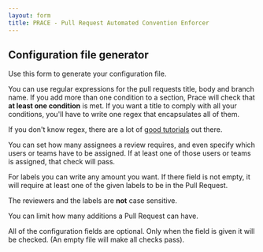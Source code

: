 ```yaml
---
layout: form
title: PRACE - Pull Request Automated Convention Enforcer
---
```

## Configuration file generator

Use this form to generate your configuration file.

You can use regular expressions for the pull requests title, body and branch name. If you add more than one condition to a section, Prace will check that **at least one condition** is met. 
If you want a title to comply with all your conditions, you'll have to write one regex that encapsulates all of them.

If you don't know regex, there are a lot of [good tutorials](https://regexone.com/) out there.

You can set how many assignees a review requires, and even specify which users or teams have to be assigned. If at least one of those users or teams is assigned, that check will pass.

For labels you can write any amount you want. If there field is not empty, it will require at least one of the given labels to be in the Pull Request.

The reviewers and the labels are **not** case sensitive.

You can limit how many additions a Pull Request can have.

All of the configuration fields are optional. Only when the field is given it will be checked. 
(An empty file will make all checks pass).
